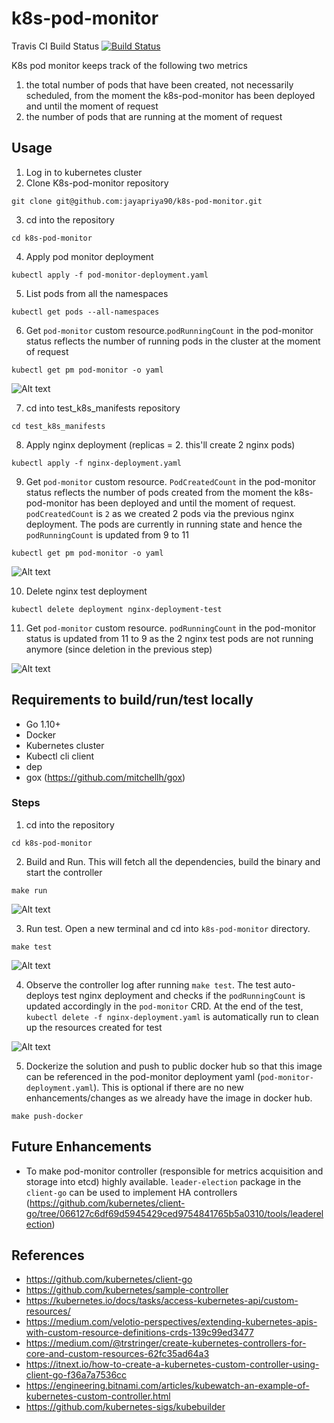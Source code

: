 # k8s-pod-monitor

Travis CI Build Status [![Build Status](https://travis-ci.com/jayapriya90/k8s-pod-monitor.svg?branch=master)](https://travis-ci.com/jayapriya90/k8s-pod-monitor)

K8s pod monitor keeps track of the following two metrics 
1. the total number of pods that have been created, not necessarily scheduled, from the
moment the k8s-pod-monitor has been deployed and until the moment of request
2. the number of pods that are running at the moment of request

## Usage
1. Log in to kubernetes cluster
2. Clone K8s-pod-monitor repository
```
git clone git@github.com:jayapriya90/k8s-pod-monitor.git
```
3. cd into the repository
```
cd k8s-pod-monitor
```
4. Apply pod monitor deployment
```
kubectl apply -f pod-monitor-deployment.yaml
```
5. List pods from all the namespaces
```
kubectl get pods --all-namespaces
```
6. Get `pod-monitor` custom resource.`podRunningCount` in the pod-monitor status reflects the number of running pods in the cluster at the moment of request
```
kubectl get pm pod-monitor -o yaml
```

![Alt text](images/pod_monitor_crd_1.png?raw=true "Pod Monitor CRD - PodRunningCount")

7. cd into test_k8s_manifests repository
```
cd test_k8s_manifests
```
8. Apply nginx deployment (replicas = 2. this'll create 2 nginx pods)
```
kubectl apply -f nginx-deployment.yaml
```
9. Get `pod-monitor` custom resource. `PodCreatedCount` in the pod-monitor status reflects the number of pods created from the
moment the k8s-pod-monitor has been deployed and until the moment of request. `podCreatedCount` is `2` as we created 2 pods via the
previous nginx deployment. The pods are currently in running state and hence the `podRunningCount` is updated from 9 to 11 
```
kubectl get pm pod-monitor -o yaml
```

![Alt text](images/pod_monitor_crd_2.png?raw=true "Pod Monitor CRD - PodCreatedCount")


10. Delete nginx test deployment
```
kubectl delete deployment nginx-deployment-test
```

11. Get `pod-monitor` custom resource. `podRunningCount` in the pod-monitor status is updated from 11 to 9 as the 2 nginx test pods are not running anymore (since deletion in the previous step)

![Alt text](images/pod_monitor_crd_3.png?raw=true "Pod Monitor CRD")




## Requirements to build/run/test locally
- Go 1.10+
- Docker
- Kubernetes cluster
- Kubectl cli client
- dep
- gox (https://github.com/mitchellh/gox)
### Steps
1. cd into the repository
```
cd k8s-pod-monitor
```
2. Build and Run. This will fetch all the dependencies, build the binary and start the controller
```
make run
```

![Alt text](images/pod_monitor_controller_1.png?raw=true "Pod Monitor Controller")

3. Run test. Open a new terminal and cd into `k8s-pod-monitor` directory. 
```
make test
```

![Alt text](images/pod_monitor_test.png?raw=true "Pod Monitor Test Result")

4. Observe the controller log after running `make test`. The test auto-deploys test nginx deployment and checks if the `podRunningCount` is updated accordingly in the `pod-monitor` CRD. At the end of the test, `kubectl delete -f nginx-deployment.yaml` is automatically run to clean up the resources created for test
 
![Alt text](images/pod_monitor_controller_log_for_test.png?raw=true "Pod Monitor Controller Log For Test")

5. Dockerize the solution and push to public docker hub so that this image can be referenced in the pod-monitor deployment yaml (`pod-monitor-deployment.yaml`). This is optional if there are no new enhancements/changes as we already have the image in docker hub.

```
make push-docker
```

## Future Enhancements
- To make pod-monitor controller (responsible for metrics acquisition and storage into etcd) highly available. `leader-election` package in the `client-go` can be used to implement HA controllers (https://github.com/kubernetes/client-go/tree/066127c6df69d5945429ced9754841765b5a0310/tools/leaderelection)

## References
- https://github.com/kubernetes/client-go
- https://github.com/kubernetes/sample-controller
- https://kubernetes.io/docs/tasks/access-kubernetes-api/custom-resources/
- https://medium.com/velotio-perspectives/extending-kubernetes-apis-with-custom-resource-definitions-crds-139c99ed3477
- https://medium.com/@trstringer/create-kubernetes-controllers-for-core-and-custom-resources-62fc35ad64a3
- https://itnext.io/how-to-create-a-kubernetes-custom-controller-using-client-go-f36a7a7536cc
- https://engineering.bitnami.com/articles/kubewatch-an-example-of-kubernetes-custom-controller.html
- https://github.com/kubernetes-sigs/kubebuilder

